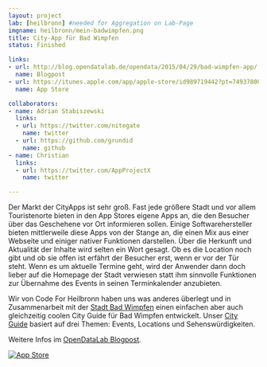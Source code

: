 ```yaml
---
layout: project
lab: [heilbronn] #needed for Aggregation on Lab-Page
imgname: heilbronn/mein-badwimpfen.png
title: City-App für Bad Wimpfen
status: Finished

links:
- url: http://blog.opendatalab.de/opendata/2015/04/29/bad-wimpfen-app/
  name: Blogpost
- url: https://itunes.apple.com/app/apple-store/id989719442?pt=74937800&ct=ODL&mt=8
  name: App Store

collaborators:
- name: Adrian Stabiszewski
  links:
  - url: https://twitter.com/nitegate
    name: twitter
  - url: https://github.com/grundid
    name: github
- name: Christian
  links:
  - url: https://twitter.com/AppProjectX
    name: twitter

---
```


Der Markt der CityApps ist sehr groß. Fast jede größere Stadt und vor allem Touristenorte bieten in den App Stores eigene Apps an, die den Besucher über das Geschehene vor Ort informieren sollen. Einige Softwarehersteller bieten mittlerweile diese Apps von der Stange an, die einen Mix aus einer Webseite und einiger nativer Funktionen darstellen. Über die Herkunft und Aktualität der Inhalte wird selten ein Wort gesagt. Ob es die Location noch gibt und ob sie offen ist erfährt der Besucher erst, wenn er vor der Tür steht. Wenn es um aktuelle Termine geht, wird der Anwender dann doch lieber auf die Homepage der Stadt verwiesen statt ihm sinnvolle Funktionen zur Übernahme des Events in seinen Terminkalender anzubieten.

Wir von Code For Heilbronn haben uns was anderes überlegt und in Zusammenarbeit mit der <a href="http://www.badwimpfen.de/">Stadt Bad Wimpfen</a> einen einfachen aber auch gleichzeitig coolen City Guide für Bad Wimpfen entwickelt. Unser <a href="https://itunes.apple.com/app/apple-store/id989719442?pt=74937800&ct=ODL&mt=8">City Guide</a> basiert auf drei Themen: Events, Locations und Sehenswürdigkeiten.

Weitere Infos im <a href="http://blog.opendatalab.de/opendata/2015/04/29/bad-wimpfen-app/">OpenDataLab Blogpost</a>.

<a href="https://itunes.apple.com/app/apple-store/id989719442?pt=74937800&amp;ct=CODEFORHN&amp;mt=8"><img src="http://blog.opendatalab.de/assets/app-store-badge.svg" alt="App Store" title="App Store"></a>
